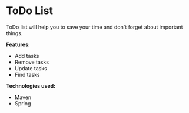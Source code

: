 # ToDo List

ToDo list will help you to save your time and don't forget about important things.

**Features:**

* Add tasks
* Remove tasks
* Update tasks
* Find tasks

**Technologies used:**

* Maven
* Spring
